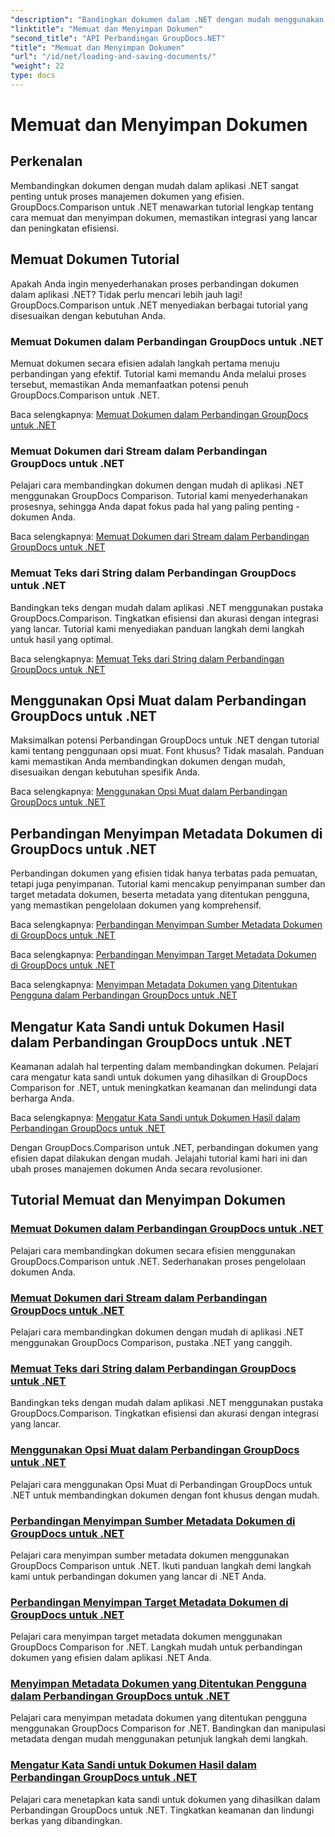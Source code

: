 ```yaml
---
"description": "Bandingkan dokumen dalam .NET dengan mudah menggunakan GroupDocs.Comparison untuk .NET. Pelajari cara memuat, menyimpan, dan memanfaatkan opsi pemuatan untuk manajemen dokumen yang efisien."
"linktitle": "Memuat dan Menyimpan Dokumen"
"second_title": "API Perbandingan GroupDocs.NET"
"title": "Memuat dan Menyimpan Dokumen"
"url": "/id/net/loading-and-saving-documents/"
"weight": 22
type: docs
---
```

# Memuat dan Menyimpan Dokumen

## Perkenalan

Membandingkan dokumen dengan mudah dalam aplikasi .NET sangat penting untuk proses manajemen dokumen yang efisien. GroupDocs.Comparison untuk .NET menawarkan tutorial lengkap tentang cara memuat dan menyimpan dokumen, memastikan integrasi yang lancar dan peningkatan efisiensi.

## Memuat Dokumen Tutorial

Apakah Anda ingin menyederhanakan proses perbandingan dokumen dalam aplikasi .NET? Tidak perlu mencari lebih jauh lagi! GroupDocs.Comparison untuk .NET menyediakan berbagai tutorial yang disesuaikan dengan kebutuhan Anda.

### Memuat Dokumen dalam Perbandingan GroupDocs untuk .NET

Memuat dokumen secara efisien adalah langkah pertama menuju perbandingan yang efektif. Tutorial kami memandu Anda melalui proses tersebut, memastikan Anda memanfaatkan potensi penuh GroupDocs.Comparison untuk .NET.

Baca selengkapnya: [Memuat Dokumen dalam Perbandingan GroupDocs untuk .NET](./loading-documents/)

### Memuat Dokumen dari Stream dalam Perbandingan GroupDocs untuk .NET

Pelajari cara membandingkan dokumen dengan mudah di aplikasi .NET menggunakan GroupDocs Comparison. Tutorial kami menyederhanakan prosesnya, sehingga Anda dapat fokus pada hal yang paling penting - dokumen Anda.

Baca selengkapnya: [Memuat Dokumen dari Stream dalam Perbandingan GroupDocs untuk .NET](./loading-documents-from-stream/)

### Memuat Teks dari String dalam Perbandingan GroupDocs untuk .NET

Bandingkan teks dengan mudah dalam aplikasi .NET menggunakan pustaka GroupDocs.Comparison. Tingkatkan efisiensi dan akurasi dengan integrasi yang lancar. Tutorial kami menyediakan panduan langkah demi langkah untuk hasil yang optimal.

Baca selengkapnya: [Memuat Teks dari String dalam Perbandingan GroupDocs untuk .NET](./loading-text-from-string/)

## Menggunakan Opsi Muat dalam Perbandingan GroupDocs untuk .NET

Maksimalkan potensi Perbandingan GroupDocs untuk .NET dengan tutorial kami tentang penggunaan opsi muat. Font khusus? Tidak masalah. Panduan kami memastikan Anda membandingkan dokumen dengan mudah, disesuaikan dengan kebutuhan spesifik Anda.

Baca selengkapnya: [Menggunakan Opsi Muat dalam Perbandingan GroupDocs untuk .NET](./using-load-options/)

## Perbandingan Menyimpan Metadata Dokumen di GroupDocs untuk .NET

Perbandingan dokumen yang efisien tidak hanya terbatas pada pemuatan, tetapi juga penyimpanan. Tutorial kami mencakup penyimpanan sumber dan target metadata dokumen, beserta metadata yang ditentukan pengguna, yang memastikan pengelolaan dokumen yang komprehensif.

Baca selengkapnya: [Perbandingan Menyimpan Sumber Metadata Dokumen di GroupDocs untuk .NET](./saving-documents-metadata-source/)

Baca selengkapnya: [Perbandingan Menyimpan Target Metadata Dokumen di GroupDocs untuk .NET](./saving-documents-metadata-target/)

Baca selengkapnya: [Menyimpan Metadata Dokumen yang Ditentukan Pengguna dalam Perbandingan GroupDocs untuk .NET](./saving-user-defined-document-metadata/)

## Mengatur Kata Sandi untuk Dokumen Hasil dalam Perbandingan GroupDocs untuk .NET

Keamanan adalah hal terpenting dalam membandingkan dokumen. Pelajari cara mengatur kata sandi untuk dokumen yang dihasilkan di GroupDocs Comparison for .NET, untuk meningkatkan keamanan dan melindungi data berharga Anda.

Baca selengkapnya: [Mengatur Kata Sandi untuk Dokumen Hasil dalam Perbandingan GroupDocs untuk .NET](./setting-password-for-resultant-document/)

Dengan GroupDocs.Comparison untuk .NET, perbandingan dokumen yang efisien dapat dilakukan dengan mudah. Jelajahi tutorial kami hari ini dan ubah proses manajemen dokumen Anda secara revolusioner.
## Tutorial Memuat dan Menyimpan Dokumen
### [Memuat Dokumen dalam Perbandingan GroupDocs untuk .NET](./loading-documents/)
Pelajari cara membandingkan dokumen secara efisien menggunakan GroupDocs.Comparison untuk .NET. Sederhanakan proses pengelolaan dokumen Anda.
### [Memuat Dokumen dari Stream dalam Perbandingan GroupDocs untuk .NET](./loading-documents-from-stream/)
Pelajari cara membandingkan dokumen dengan mudah di aplikasi .NET menggunakan GroupDocs Comparison, pustaka .NET yang canggih.
### [Memuat Teks dari String dalam Perbandingan GroupDocs untuk .NET](./loading-text-from-string/)
Bandingkan teks dengan mudah dalam aplikasi .NET menggunakan pustaka GroupDocs.Comparison. Tingkatkan efisiensi dan akurasi dengan integrasi yang lancar.
### [Menggunakan Opsi Muat dalam Perbandingan GroupDocs untuk .NET](./using-load-options/)
Pelajari cara menggunakan Opsi Muat di Perbandingan GroupDocs untuk .NET untuk membandingkan dokumen dengan font khusus dengan mudah.
### [Perbandingan Menyimpan Sumber Metadata Dokumen di GroupDocs untuk .NET](./saving-documents-metadata-source/)
Pelajari cara menyimpan sumber metadata dokumen menggunakan GroupDocs Comparison untuk .NET. Ikuti panduan langkah demi langkah kami untuk perbandingan dokumen yang lancar di .NET Anda.
### [Perbandingan Menyimpan Target Metadata Dokumen di GroupDocs untuk .NET](./saving-documents-metadata-target/)
Pelajari cara menyimpan target metadata dokumen menggunakan GroupDocs Comparison for .NET. Langkah mudah untuk perbandingan dokumen yang efisien dalam aplikasi .NET Anda.
### [Menyimpan Metadata Dokumen yang Ditentukan Pengguna dalam Perbandingan GroupDocs untuk .NET](./saving-user-defined-document-metadata/)
Pelajari cara menyimpan metadata dokumen yang ditentukan pengguna menggunakan GroupDocs Comparison for .NET. Bandingkan dan manipulasi metadata dengan mudah menggunakan petunjuk langkah demi langkah.
### [Mengatur Kata Sandi untuk Dokumen Hasil dalam Perbandingan GroupDocs untuk .NET](./setting-password-for-resultant-document/)
Pelajari cara menetapkan kata sandi untuk dokumen yang dihasilkan dalam Perbandingan GroupDocs untuk .NET. Tingkatkan keamanan dan lindungi berkas yang dibandingkan.